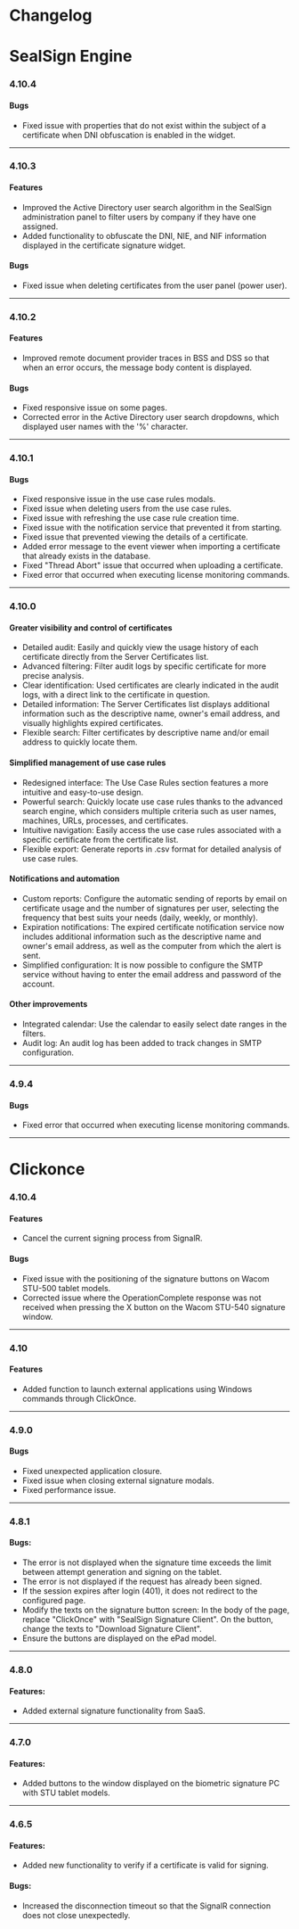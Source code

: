 # **Changelog**


# SealSign Engine

### 4.10.4
#### Bugs

- Fixed issue with properties that do not exist within the subject of a certificate when DNI obfuscation is enabled in the widget.

---

### 4.10.3
#### Features

- Improved the Active Directory user search algorithm in the SealSign administration panel to filter users by company if they have one assigned.
- Added functionality to obfuscate the DNI, NIE, and NIF information displayed in the certificate signature widget.

#### Bugs

- Fixed issue when deleting certificates from the user panel (power user).

---

### 4.10.2
#### Features

- Improved remote document provider traces in BSS and DSS so that when an error occurs, the message body content is displayed.

#### Bugs

- Fixed responsive issue on some pages.
- Corrected error in the Active Directory user search dropdowns, which displayed user names with the '%' character.

---

### 4.10.1
#### Bugs

- Fixed responsive issue in the use case rules modals.
- Fixed issue when deleting users from the use case rules.
- Fixed issue with refreshing the use case rule creation time.
- Fixed issue with the notification service that prevented it from starting.
- Fixed issue that prevented viewing the details of a certificate.
- Added error message to the event viewer when importing a certificate that already exists in the database.
- Fixed "Thread Abort" issue that occurred when uploading a certificate.
- Fixed error that occurred when executing license monitoring commands.

---

### 4.10.0
#### Greater visibility and control of certificates

- Detailed audit: Easily and quickly view the usage history of each certificate directly from the Server Certificates list.
- Advanced filtering: Filter audit logs by specific certificate for more precise analysis.
- Clear identification: Used certificates are clearly indicated in the audit logs, with a direct link to the certificate in question.
- Detailed information: The Server Certificates list displays additional information such as the descriptive name, owner's email address, and visually highlights expired certificates.
- Flexible search: Filter certificates by descriptive name and/or email address to quickly locate them.

#### Simplified management of use case rules

- Redesigned interface: The Use Case Rules section features a more intuitive and easy-to-use design.
- Powerful search: Quickly locate use case rules thanks to the advanced search engine, which considers multiple criteria such as user names, machines, URLs, processes, and certificates.
- Intuitive navigation: Easily access the use case rules associated with a specific certificate from the certificate list.
- Flexible export: Generate reports in .csv format for detailed analysis of use case rules.

#### Notifications and automation

- Custom reports: Configure the automatic sending of reports by email on certificate usage and the number of signatures per user, selecting the frequency that best suits your needs (daily, weekly, or monthly).
- Expiration notifications: The expired certificate notification service now includes additional information such as the descriptive name and owner's email address, as well as the computer from which the alert is sent.
- Simplified configuration: It is now possible to configure the SMTP service without having to enter the email address and password of the account.

#### Other improvements

- Integrated calendar: Use the calendar to easily select date ranges in the filters.
- Audit log: An audit log has been added to track changes in SMTP configuration.

---

### 4.9.4
#### Bugs

- Fixed error that occurred when executing license monitoring commands.

---


# Clickonce

### 4.10.4
#### Features

- Cancel the current signing process from SignalR.

#### Bugs

- Fixed issue with the positioning of the signature buttons on Wacom STU-500 tablet models.
- Corrected issue where the OperationComplete response was not received when pressing the X button on the Wacom STU-540 signature window.

---

### 4.10
#### Features

- Added function to launch external applications using Windows commands through ClickOnce.

---

### 4.9.0
#### Bugs

- Fixed unexpected application closure.
- Fixed issue when closing external signature modals.
- Fixed performance issue.

---

### 4.8.1
#### Bugs:

- The error is not displayed when the signature time exceeds the limit between attempt generation and signing on the tablet.
- The error is not displayed if the request has already been signed.
- If the session expires after login (401), it does not redirect to the configured page.
- Modify the texts on the signature button screen:  In the body of the page, replace "ClickOnce" with "SealSign Signature Client".  On the button, change the texts to "Download Signature Client".
- Ensure the buttons are displayed on the ePad model.

---

### 4.8.0
#### Features:

- Added external signature functionality from SaaS.

---

### 4.7.0
#### Features:

- Added buttons to the window displayed on the biometric signature PC with STU tablet models.

---

### 4.6.5
#### Features:

- Added new functionality to verify if a certificate is valid for signing.

#### Bugs:

- Increased the disconnection timeout so that the SignalR connection does not close unexpectedly.